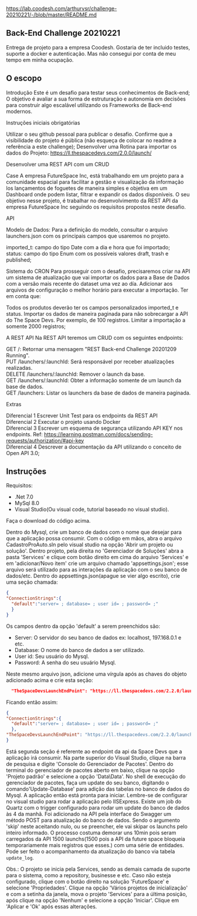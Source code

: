 https://lab.coodesh.com/arthurvsr/challenge-20210221/-/blob/master/README.md

## Back-End Challenge 20210221

Entrega de projeto para a empresa Coodesh. Gostaria de ter incluido testes, suporte a docker e autenticação. Mas não consegui por conta de meu tempo em minha ocupação.

## O escopo

Introdução
Este é um desafio para testar seus conhecimentos de Back-end;
O objetivo é avaliar a sua forma de estruturação e autonomia em decisões para construir algo escalável utilizando os Frameworks de Back-end modernos.

Instruções iniciais obrigatórias

Utilizar o seu github pessoal para publicar o desafio. Confirme que a visibilidade do projeto é pública (não esqueça de colocar no readme a referência a este challenge);
Desenvolver uma Rotina para importar os dados do Projeto: https://ll.thespacedevs.com/2.0.0/launch/

Desenvolver uma REST API com um CRUD

Case
A empresa FutureSpace Inc, está trabalhando em um projeto para a comunidade espacial para facilitar a gestão e visualização da informação los lançamentos de foguetes de maneira simples e objetiva em um Dashboard onde podem listar, filtrar e expandir os dados disponíveis.
O seu objetivo nesse projeto, é trabalhar no desenvolvimento da REST API da empresa FutureSpace Inc seguindo os requisitos propostos neste desafio.

API

Modelo de Dados:
Para a definição do modelo, consultar o arquivo launchers.json com os principais campos que usaremos no projeto.

imported_t: campo do tipo Date com a dia e hora que foi importado;<br />
status: campo do tipo Enum com os possíveis valores draft, trash e published;<br />

Sistema do CRON
Para prosseguir com o desafio, precisaremos criar na API um sistema de atualização que vai importar os dados para a Base de Dados com a versão mais recente do dataset uma vez ao día. Adicionar aos arquivos de configuração o melhor horário para executar a importação.
Ter em conta que:

Todos os produtos deverão ter os campos personalizados imported_t e status.
Importar os dados de maneira paginada para não sobrecargar a API do The Space Devs. Por exemplo, de 100 registros.
Limitar a importação a somente 2000 registros;

A REST API
Na REST API teremos um CRUD com os seguintes endpoints:

GET /: Retornar uma mensagem "REST Back-end Challenge 20201209 Running".<br />
PUT /launchers/:launchId: Será responsável por receber atualizações realizadas.<br />
DELETE /launchers/:launchId: Remover o launch da base.<br />
GET /launchers/:launchId: Obter a informação somente de um launch da base de dados.<br />
GET /launchers: Listar os launchers da base de dados de maneira paginada.<br />

Extras

Diferencial 1 Escrever Unit Test para os endpoints da REST API<br />
Diferencial 2 Executar o projeto usando Docker<br />
Diferencial 3 Escrever um esquema de segurança utilizando API KEY nos endpoints. Ref: https://learning.postman.com/docs/sending-requests/authorization/#api-key<br />
Diferencial 4 Descrever a documentação da API utilizando o conceito de Open API 3.0;<br />

## Instruções

Requisitos:

- .Net 7.0
- MySql 8.0
- Visual Studio(Ou visual code, tutorial baseado no visual studio).

Faça o download do código acima.

Dentro do Mysql, crie um banco de dados com o nome que desejar para que a aplicação possa consumir.
Com o código em mãos, abra o arquivo CadastroProAuto.sln pelo visual studio na opção 'Abrir um projeto ou solução'. Dentro projeto, pela direita no 'Gerenciador de Soluções' abra a pasta 'Services' e clique com botão direito em cima do arquivo 'Services' e em 'adicionar/Novo item' crie um arquivo chamado 'appsettings.json'; esse arquivo será utilizado para as interações da aplicação com o seu banco de dados/etc. Dentro do appsettings.json(apague se vier algo escrito), crie uma seção chamada: 

```json
{
"ConnectionStrings":{
  "default":"server= ; database= ; user id= ; password= ;"
  }
}
```

Os campos dentro da opção 'default' a serem preenchidos são:

- Server: O servidor do seu banco de dados ex: localhost, 197.168.0.1 e etc.
- Database: O nome do banco de dados a ser utilizado.
- User id: Seu usuário do Mysql.
- Password: A senha do seu usuário Mysql.

Neste mesmo arquivo json, adicione uma vírgula após as chaves do objeto adicionado acima e crie esta seção:

```json
  "TheSpaceDevsLaunchEndPoint": "https://ll.thespacedevs.com/2.2.0/launch/",
```

Ficando então assim:

```json
{
"ConnectionStrings":{
  "default":"server= ; database= ; user id= ; password= ;"
  },
"TheSpaceDevsLaunchEndPoint": "https://ll.thespacedevs.com/2.2.0/launch/"
}
```

Está segunda seção é referente ao endpoint da api da Space Devs que a aplicação irá consumir.
Na parte superior do Visual Studio, clique na barra de pesquisa e digite 'Console do Gerenciador de Pacotes'. Dentro do terminal do gerenciador de pacotes aberto em baixo, clique na opção 'Projeto padrão' e selecione a opção 'Data\Data'. No shell de execução do gerenciador de pacotes, faça um update do seu banco, digitando o comando'Update-Database' para adição das tabelas no banco de dados do Mysql.
A aplicação então está pronta para iniciar. Lembre-se de configurar no visual studio para rodar a aplicação pelo IISExpress.
Existe um job do Quartz com o trigger configurado para rodar um update do banco de dados às 4 da manhã. Foi adicionado na API pela interface do Swagger um método POST para atualização do banco de dados. Sendo o argumento 'skip' neste aceitando nulo, ou se preencher, ele vai skipar os launchs pelo inteiro informado. O processo costuma demorar uns 10min pois seram carregados da API 1500 launchs(1500 pois a API da future space bloqueia temporariamente mais registros que esses.) com uma série de entidades. Pode ser feito o acompanhamento da atualização do banco via tabela `update_log`.

Obs.: O projeto se inicia pela Services, sendo as demais camada de suporte para o sistema, como a repository, businesse e etc. Caso não esteja configurado, clique com o botão direito na solução 'FutureSpace' e selecione 'Propriedades'. Clique na opção 'Vários projetos de inicialização' e com a setinha da janela, mova o projeto 'Services' para a última posição, após clique na opção 'Nenhum' e selecione a opção 'Iniciar'. Clique em 'Aplicar e 'Ok' após essas alterações.

